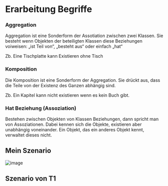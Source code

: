 # Erarbeitung Begriffe

### Aggregation
Aggregation ist eine Sonderform der Assotiation zwischen zwei Klassen.
Sie besteht wenn Objekten der beteiligten Klassen diese Beziehungen voiweisen:
„ist Teil von“, „besteht aus“ oder einfach „hat“

Zb. Eine Tischplatte kann Existieren ohne Tisch

### Komposition
Die Komposition ist eine Sonderform der Aggregation. Sie drückt aus, dass die Teile von der Existenz des Ganzen abhängig sind.

Zb. Ein Kapitel kann nicht existieren wenn es kein Buch gibt.

### Hat Beziehung (Assoziation)
Bestehen zwischen Objekten von Klassen Beziehungen, dann spricht man von Assoziationen. Dabei kennen sich die Objekte, existieren aber unabhängig voneinander. Ein Objekt, das ein anderes Objekt kennt, verwaltet dieses nicht.


## Mein Szenario 

![image](https://user-images.githubusercontent.com/90751877/205921937-6d8b5363-b130-4848-8796-5fc9088816a3.png)

## Szenario von T1
